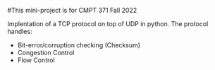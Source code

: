 #This mini-project is for CMPT 371 Fall 2022

Implentation of a TCP protocol on top of UDP in python. The protocol handles:

<ul>
    <li>Bit-error/corruption checking (Checksum)</li>
    <li>Congestion Control</li>
    <li>Flow Control</li>
</ul>
